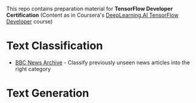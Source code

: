 This repo contains preparation material for **TensorFlow Developer Certification** (Content as in Coursera's [DeepLearning.AI TensorFlow Developer](https://coursera.org/professional-certificates/tensorflow-in-practice) course)

# Text Classification

- [BBC News Archive](https://github.com/resh22an/natural-language-processing/blob/c7729b71c5a1185134d5f52f49e18e3b17393357/text-classification/BBCNewsArchive.ipynb) - Classify previously unseen news articles into the right category

# Text Generation
